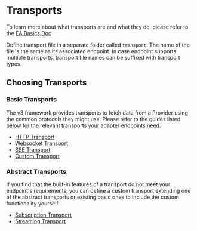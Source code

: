 # Transports

To learn more about what transports are and what they do, please refer to the [EA Basics Doc](../basics.md)

Define transport file in a seperate folder called `transport`. The name of the file is the same as its associated endpoint. In case endpoint supports multiple transports, transport file names can be suffixed with transport types.

## Choosing Transports

### Basic Transports

The v3 framework provides transports to fetch data from a Provider using the common protocols they might use. Please refer to the guides listed below for the relevant transports your adapter endpoints need.

- [HTTP Transport](./transport-types/http-transport.md)
- [Websocket Transport](./transport-types/websocket-transport.md)
- [SSE Transport](./transport-types/sse-transport.md)
- [Custom Transport](./transport-types/custom-transport.md)

### Abstract Transports

If you find that the built-in features of a transport do not meet your endpoint's requirements, you can define a custom transport extending one of the abstract transports or existing basic ones to include the custom functionality yourself.

- [Subscription Transport](./transport-types/subscription-transport.md)
- [Streaming Transport](./transport-types/streaming-transport.md)
